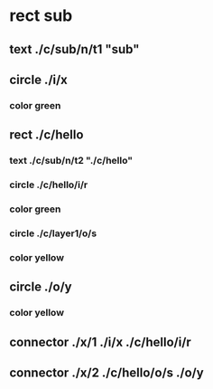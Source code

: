 # rect sub
## text ./c/sub/n/t1 "sub"
## circle ./i/x
### color green
## rect ./c/hello
### text ./c/sub/n/t2 "./c/hello"
### circle ./c/hello/i/r
### color green
### circle ./c/layer1/o/s
### color yellow
## circle ./o/y
### color yellow
## connector ./x/1 ./i/x ./c/hello/i/r
## connector ./x/2 ./c/hello/o/s ./o/y
